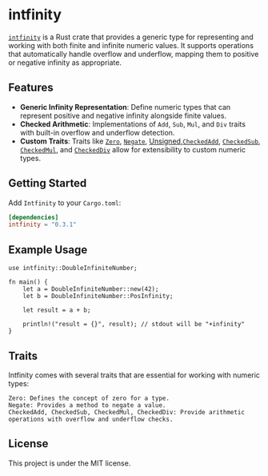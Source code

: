 # intfinity

[`intfinity`](https://github.com/samarthsoup/intfinity/blob/master/src/intfinity.rs) is a Rust crate that provides a generic type for representing and working with both finite and infinite numeric values. It supports operations that automatically handle overflow and underflow, mapping them to positive or negative infinity as appropriate.

## Features

- **Generic Infinity Representation**: Define numeric types that can represent positive and negative infinity alongside finite values.
- **Checked Arithmetic**: Implementations of `Add`, `Sub`, `Mul`, and `Div` traits with built-in overflow and underflow detection.
- **Custom Traits**: Traits like [`Zero`](https://github.com/samarthsoup/intfinity/blob/27a937e3e4aea0197783b634083f06d0a3fae59f/src/traits.rs#L1), [`Negate`](https://github.com/samarthsoup/intfinity/blob/27a937e3e4aea0197783b634083f06d0a3fae59f/src/traits.rs#L8), [Unsigned](https://github.com/samarthsoup/intfinity/blob/27a937e3e4aea0197783b634083f06d0a3fae59f/src/traits.rs#L30),[`CheckedAdd`](https://github.com/samarthsoup/intfinity/blob/27a937e3e4aea0197783b634083f06d0a3fae59f/src/traits.rs#L13), [`CheckedSub`](https://github.com/samarthsoup/intfinity/blob/27a937e3e4aea0197783b634083f06d0a3fae59f/src/traits.rs#L17), [`CheckedMul`](https://github.com/samarthsoup/intfinity/blob/27a937e3e4aea0197783b634083f06d0a3fae59f/src/traits.rs#L21), and [`CheckedDiv`](https://github.com/samarthsoup/intfinity/blob/27a937e3e4aea0197783b634083f06d0a3fae59f/src/traits.rs#L26) allow for extensibility to custom numeric types.

## Getting Started

Add `Intfinity` to your `Cargo.toml`:

```toml
[dependencies]
intfinity = "0.3.1"
```

## Example Usage
```
use intfinity::DoubleInfiniteNumber;

fn main() {
    let a = DoubleInfiniteNumber::new(42);
    let b = DoubleInfiniteNumber::PosInfinity;
    
    let result = a + b;
    
    println!("result = {}", result); // stdout will be "+infinity"
}
```

## Traits

Intfinity comes with several traits that are essential for working with numeric types:

    Zero: Defines the concept of zero for a type.
    Negate: Provides a method to negate a value.
    CheckedAdd, CheckedSub, CheckedMul, CheckedDiv: Provide arithmetic operations with overflow and underflow checks.

## License
This project is under the MIT license.


